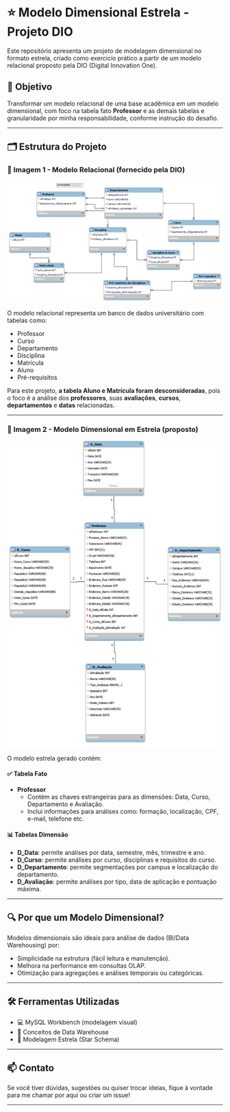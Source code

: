 # ⭐ Modelo Dimensional Estrela - Projeto DIO

Este repositório apresenta um projeto de modelagem dimensional no formato estrela, criado como exercício prático a partir de um modelo relacional proposto pela DIO (Digital Innovation One).

## 📌 Objetivo

Transformar um modelo relacional de uma base acadêmica em um modelo dimensional, com foco na tabela fato **Professor** e as demais tabelas e granularidade por minha responsabilidade, conforme instrução do desafio.

---

## 🗂️ Estrutura do Projeto

### 🔷 Imagem 1 - Modelo Relacional (fornecido pela DIO)
![Modelo Relacional](https://github.com/DaDosValle/Imagens/blob/main/Modelo%20Relacional%20DIO.png)

O modelo relacional representa um banco de dados universitário com tabelas como:
- Professor
- Curso
- Departamento
- Disciplina
- Matrícula
- Aluno
- Pré-requisitos

Para este projeto, **a tabela Aluno e Matrícula foram desconsideradas**, pois o foco é a análise dos **professores**, suas **avaliações**, **cursos**, **departamentos** e **datas** relacionadas.

---

### 🌟 Imagem 2 - Modelo Dimensional em Estrela (proposto)

![Modelo Dimensional Estrela](https://github.com/DaDosValle/Imagens/blob/main/MOdelo%20DImensional%20-Estrela.png)

O modelo estrela gerado contém:

#### ✅ Tabela Fato
- **Professor**
  - Contém as chaves estrangeiras para as dimensões: Data, Curso, Departamento e Avaliação.
  - Inclui informações para análises como: formação, localização, CPF, e-mail, telefone etc.

#### 📊 Tabelas Dimensão
- **D_Data**: permite análises por data, semestre, mês, trimestre e ano.
- **D_Curso**: permite análises por curso, disciplinas e requisitos do curso.
- **D_Departamento**: permite segmentações por campus e localização do departamento.
- **D_Avaliação**: permite análises por tipo, data de aplicação e pontuação máxima.

---

## 🔍 Por que um Modelo Dimensional?

Modelos dimensionais são ideais para análise de dados (BI/Data Warehousing) por:

- Simplicidade na estrutura (fácil leitura e manutenção).
- Melhora na performance em consultas OLAP.
- Otimização para agregações e análises temporais ou categóricas.

---

## 🛠️ Ferramentas Utilizadas

- 💻 MySQL Workbench (modelagem visual)
- 🧠 Conceitos de Data Warehouse
- 🧱 Modelagem Estrela (Star Schema)

---

## 📫 Contato

Se você tiver dúvidas, sugestões ou quiser trocar ideias, fique à vontade para me chamar por aqui ou criar um issue!

---
